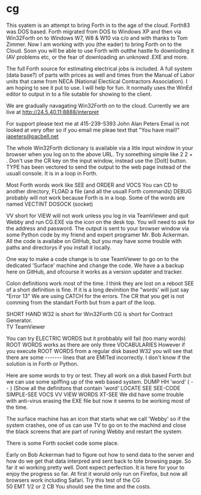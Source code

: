 # cg
This syatem is an attempt to bring Forth in to the age of the cloud. Forth83 was DOS based. Forth migrated from DOS to Windows XP and then via Win32Forth on to Windows W7, W8 & W10 via c/o and with thanks to Tom Zimmer. Now I am working with you (the eader) to bring Forth on to the Cloud. Soon you will be able to use Forth with outthe hastle fo downloding it (AV problems etc, or the fear of downloading an unknowd .EXE and more.

The full Forth source for estimating electrical jobs is included. A full system (data base?) of parts with prices as well and times from the Manual of Labor units that came from NECA (National Electiical Contractors Association). I am hoping to see it put to use.  I will help for fun. It normally uses the WinEd editor to output in to a file sutable for showing to the client.

We are gradually navagating Win32Forth on to the cloud.
Currently we are live at http://24.5.40.11:8888/interpret 

For support please text me at 415-239-5393 John Alan Peters
Email is not looked at very ofter so if you email me pleae text that "You have mail!"
japeters@pacbell.net

The whole Win32Forth dictionary is available via a litle input window in your browser when you log on to the above URL.
Try something simple like 2 2 + .
Don't use the CR key on the input window, instead use the [DoIt] button.
TYPE has been vectored to send the output to the web page instead of the usuall console.  It is in a loop in Forth.

Most Forth words work like SEE <word> and ORDER and VOCS
You can CD to another directory, FLOAD a file (and all the usuall Forth commands)
DEBUG probably will not work because Forth is in a loop. Some of the words are named VECTINT  DOSOCK  (socket)

VV short for VIEW will not work unless you log in via TeamViewer and quit Webby and run CG.EXE via the icon on the 
desk top.  You will need to ask for the address and password.
The output is sent to your browser window via some Python code by my friend and expert programer Mr. Bob Ackerman.
All the code is availabe on GitHub, but you may have some trouble with paths and directorys if you install it locally.

One way to make a code change is to use TeamViewer to go on to the dedicated 'Surface' machine and change the code.
We have a a backup here on GitHub, and ofcourse it works as a version updater and tracker.

Colon definitions work most of the time. I think they are lost on a reboot
SEE of a short definition is fine.  If it is a long devinition the "words' will just say "Error 13"
We are using CATCH for the errors.
The CR that you get is not comming from the standart Forth but from a part of the loop.

SHORT HAND
W32 is short for Win32Forth
CG is short for Contract Generator.  
TV TeamViewer

You can try ELECTRIC WORDS but it probbably will fail (too many words)
ROOT WORDS works as there are only three VOCABULARIES However if you execute ROOT WORDS from a regular disk based W32 
you will see that there are some ------- lines that are EMITed incorrectly.  I don't know if the solution is in Forth or Python.

Here are some words to try or test. They all work on a disk based Forth but we can use some spiffing up of the web based system.
DUMP
HH 'word' ( -- )  (Show all the definitons that contain 'word'
LOCATE
SEE
SEE-CODE
SIMPLE-SEE
VOCS
VV
VIEW
WORDS
XT-SEE
We did have some trouble with anti-virus erasing the EXE file but now it seems to be working most of the time.

The surface machine has an icon that starts what we call 'Webby' so if the system crashes, one of us can use TV to go on to the
machind and close the black screens that are part of runing Webby and restart the system.

There is some Forth socket code some place.

Early on Bob Ackerman had to figure out how to send data to the server and how do we get that data interpred and sent
 back to tote browsing page.  So far it wi working pretty well.  Dont expect perfection.  It is here for your to enjoy 
 the progress so far. At first it woruld only run on Firefox, but now all browsers work including Safari.
 Try this test of the CG  
 50 EMT 1/2
 or
 2 CB
 You should see the time and the costs.
